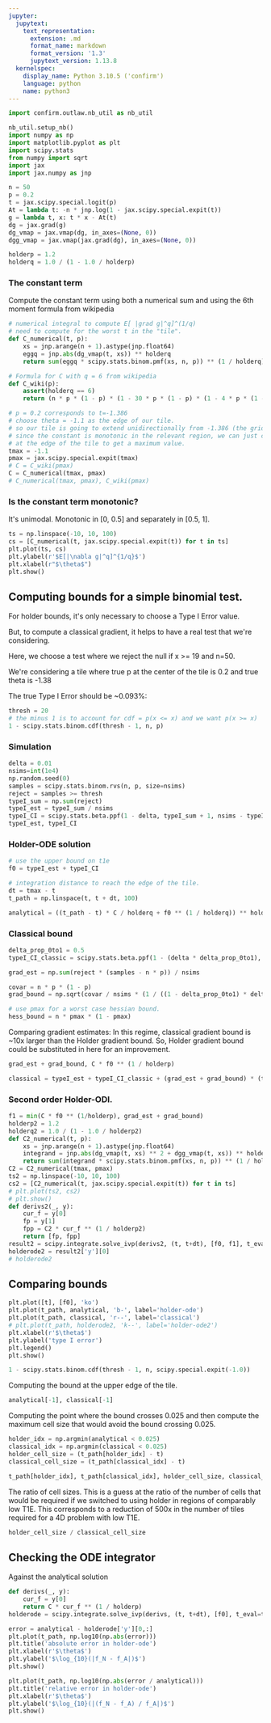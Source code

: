```yaml
---
jupyter:
  jupytext:
    text_representation:
      extension: .md
      format_name: markdown
      format_version: '1.3'
      jupytext_version: 1.13.8
  kernelspec:
    display_name: Python 3.10.5 ('confirm')
    language: python
    name: python3
---
```


```python
import confirm.outlaw.nb_util as nb_util

nb_util.setup_nb()
import numpy as np
import matplotlib.pyplot as plt
import scipy.stats
from numpy import sqrt
import jax
import jax.numpy as jnp
```

```python
n = 50
p = 0.2
t = jax.scipy.special.logit(p)
At = lambda t: -n * jnp.log(1 - jax.scipy.special.expit(t))
g = lambda t, x: t * x - At(t)
dg = jax.grad(g)
dg_vmap = jax.vmap(dg, in_axes=(None, 0))
dgg_vmap = jax.vmap(jax.grad(dg), in_axes=(None, 0))

holderp = 1.2
holderq = 1.0 / (1 - 1.0 / holderp)
```

### The constant term

Compute the constant term using both a numerical sum and using the 6th moment formula from wikipedia

```python
# numerical integral to compute E[ |grad g|^q]^(1/q)
# need to compute for the worst t in the "tile".
def C_numerical(t, p):
    xs = jnp.arange(n + 1).astype(jnp.float64)
    eggq = jnp.abs(dg_vmap(t, xs)) ** holderq
    return sum(eggq * scipy.stats.binom.pmf(xs, n, p)) ** (1 / holderq)

# Formula for C with q = 6 from wikipedia
def C_wiki(p):
    assert(holderq == 6)
    return (n * p * (1 - p) * (1 - 30 * p * (1 - p) * (1 - 4 * p * (1 - p)) + 5 * n * p * (1 - p) * (5 - 26 * p * (1 - p)) + 15 * n ** 2 * p ** 2 * (1 - p) ** 2)) ** (1 / 6)

# p = 0.2 corresponds to t=-1.386
# choose theta = -1.1 as the edge of our tile.
# so our tile is going to extend unidirectionally from -1.386 (the grid pt) to -1.1
# since the constant is monotonic in the relevant region, we can just compute
# at the edge of the tile to get a maximum value.
tmax = -1.1
pmax = jax.scipy.special.expit(tmax)
# C = C_wiki(pmax)
C = C_numerical(tmax, pmax)
# C_numerical(tmax, pmax), C_wiki(pmax)
```

### Is the constant term monotonic? 

It's unimodal. Monotonic in [0, 0.5] and separately in [0.5, 1].

```python
ts = np.linspace(-10, 10, 100)
cs = [C_numerical(t, jax.scipy.special.expit(t)) for t in ts]
plt.plot(ts, cs)
plt.ylabel(r'$E[|\nabla g|^q]^{1/q}$')
plt.xlabel(r"$\theta$")
plt.show()
```

## Computing bounds for a simple binomial test.


For holder bounds, it's only necessary to choose a Type I Error value. 

But, to compute a classical gradient, it helps to have a real test that we're considering.

Here, we choose a test where we reject the null if x >= 19 and n=50. 

We're considering a tile where true p at the center of the tile is 0.2 and true theta is -1.38

The true Type I Error should be ~0.093%:

```python
thresh = 20
# the minus 1 is to account for cdf = p(x <= x) and we want p(x >= x)
1 - scipy.stats.binom.cdf(thresh - 1, n, p)
```

### Simulation

```python
delta = 0.01
nsims=int(1e4)
np.random.seed(0)
samples = scipy.stats.binom.rvs(n, p, size=nsims)
reject = samples >= thresh
typeI_sum = np.sum(reject)
typeI_est = typeI_sum / nsims
typeI_CI = scipy.stats.beta.ppf(1 - delta, typeI_sum + 1, nsims - typeI_sum) - typeI_est
typeI_est, typeI_CI
```

### Holder-ODE solution

```python
# use the upper bound on t1e
f0 = typeI_est + typeI_CI

# integration distance to reach the edge of the tile.
dt = tmax - t
t_path = np.linspace(t, t + dt, 100)

analytical = ((t_path - t) * C / holderq + f0 ** (1 / holderq)) ** holderq
```

### Classical bound

```python
delta_prop_0to1 = 0.5
typeI_CI_classic = scipy.stats.beta.ppf(1 - (delta * delta_prop_0to1), typeI_sum + 1, nsims - typeI_sum) - typeI_est

grad_est = np.sum(reject * (samples - n * p)) / nsims

covar = n * p * (1 - p)
grad_bound = np.sqrt(covar / nsims * (1 / ((1 - delta_prop_0to1) * delta) - 1))

# use pmax for a worst case hessian bound.
hess_bound = n * pmax * (1 - pmax)
```

Comparing gradient estimates: In this regime, classical gradient bound is ~10x larger than the Holder gradient bound. So, Holder gradient bound could be substituted in here for an improvement.

```python
grad_est + grad_bound, C * f0 ** (1 / holderp)
```

```python
classical = typeI_est + typeI_CI_classic + (grad_est + grad_bound) * (t_path - t) + 0.5 * hess_bound * (t_path - t) ** 2
```

### Second order Holder-ODI.


```python
f1 = min(C * f0 ** (1/holderp), grad_est + grad_bound)
holderp2 = 1.2
holderq2 = 1.0 / (1 - 1.0 / holderp2)
def C2_numerical(t, p):
    xs = jnp.arange(n + 1).astype(jnp.float64)
    integrand = jnp.abs(dg_vmap(t, xs) ** 2 + dgg_vmap(t, xs)) ** holderq2
    return sum(integrand * scipy.stats.binom.pmf(xs, n, p)) ** (1 / holderq2)
C2 = C2_numerical(tmax, pmax)
ts2 = np.linspace(-10, 10, 100)
cs2 = [C2_numerical(t, jax.scipy.special.expit(t)) for t in ts]
# plt.plot(ts2, cs2)
# plt.show()
def derivs2(_, y):
    cur_f = y[0]
    fp = y[1]
    fpp = C2 * cur_f ** (1 / holderp2)
    return [fp, fpp]
result2 = scipy.integrate.solve_ivp(derivs2, (t, t+dt), [f0, f1], t_eval=t_path, rtol=1e-10, atol=1e-10)
holderode2 = result2['y'][0]
# holderode2
```

## Comparing bounds

```python
plt.plot([t], [f0], 'ko')
plt.plot(t_path, analytical, 'b-', label='holder-ode')
plt.plot(t_path, classical, 'r--', label='classical')
# plt.plot(t_path, holderode2, 'k--', label='holder-ode2')
plt.xlabel(r'$\theta$')
plt.ylabel('type I error')
plt.legend()
plt.show()
```

```python
1 - scipy.stats.binom.cdf(thresh - 1, n, scipy.special.expit(-1.0))
```

Computing the bound at the upper edge of the tile.

```python
analytical[-1], classical[-1]
```

Computing the point where the bound crosses 0.025 and then compute the maximum cell size that would avoid the bound crossing 0.025.

```python
holder_idx = np.argmin(analytical < 0.025)
classical_idx = np.argmin(classical < 0.025)
holder_cell_size = (t_path[holder_idx] - t)
classical_cell_size = (t_path[classical_idx] - t)

t_path[holder_idx], t_path[classical_idx], holder_cell_size, classical_cell_size
```

The ratio of cell sizes. This is a guess at the ratio of the number of cells that would be required if we switched to using holder in regions of comparably low T1E. This corresponds to a reduction of 500x in the number of tiles required for a 4D problem with low T1E.

```python
holder_cell_size / classical_cell_size
```

## Checking the ODE integrator

Against the analytical solution

```python
def derivs(_, y):
    cur_f = y[0]
    return C * cur_f ** (1 / holderp)
holderode = scipy.integrate.solve_ivp(derivs, (t, t+dt), [f0], t_eval=t_path, rtol=1e-10, atol=1e-10)
```

```python
error = analytical - holderode['y'][0,:]
plt.plot(t_path, np.log10(np.abs(error)))
plt.title('absolute error in holder-ode')
plt.xlabel(r'$\theta$')
plt.ylabel('$\log_{10}(|f_N - f_A|)$')
plt.show()
```

```python
plt.plot(t_path, np.log10(np.abs(error / analytical)))
plt.title('relative error in holder-ode')
plt.xlabel(r'$\theta$')
plt.ylabel('$\log_{10}(|(f_N - f_A) / f_A|)$')
plt.show()
```
